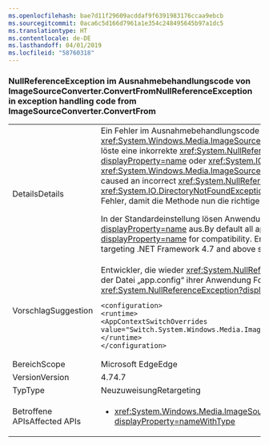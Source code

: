 ```yaml
---
ms.openlocfilehash: bae7d11f29609acddaf9f6391983176ccaa9ebcb
ms.sourcegitcommit: 0aca6c5d166d7961a1e354c248495645b97a1dc5
ms.translationtype: HT
ms.contentlocale: de-DE
ms.lasthandoff: 04/01/2019
ms.locfileid: "58760318"
---
```

### <a name="nullreferenceexception-in-exception-handling-code-from-imagesourceconverterconvertfrom"></a><span data-ttu-id="f4607-101">NullReferenceException im Ausnahmebehandlungscode von ImageSourceConverter.ConvertFrom</span><span class="sxs-lookup"><span data-stu-id="f4607-101">NullReferenceException in exception handling code from ImageSourceConverter.ConvertFrom</span></span>

|   |   |
|---|---|
|<span data-ttu-id="f4607-102">Details</span><span class="sxs-lookup"><span data-stu-id="f4607-102">Details</span></span>|<span data-ttu-id="f4607-103">Ein Fehler im Ausnahmebehandlungscode für <xref:System.Windows.Media.ImageSourceConverter.ConvertFrom(System.ComponentModel.ITypeDescriptorContext,System.Globalization.CultureInfo,System.Object)> löste eine inkorrekte <xref:System.NullReferenceException?displayProperty=name> anstelle der beabsichtigten Ausnahme (z.B. <xref:System.IO.DirectoryNotFoundException?displayProperty=name> oder <xref:System.IO.FileNotFoundException?displayProperty=name>) aus.</span><span class="sxs-lookup"><span data-stu-id="f4607-103">An error in the exception handling code for <xref:System.Windows.Media.ImageSourceConverter.ConvertFrom(System.ComponentModel.ITypeDescriptorContext,System.Globalization.CultureInfo,System.Object)> caused an incorrect <xref:System.NullReferenceException?displayProperty=name> to be thrown instead of the intended exception (e.g. <xref:System.IO.DirectoryNotFoundException?displayProperty=name>, <xref:System.IO.FileNotFoundException?displayProperty=name>).</span></span> <span data-ttu-id="f4607-104">Diese Änderung korrigiert diesen Fehler, damit die Methode nun die richtige Ausnahme auslöst.</span><span class="sxs-lookup"><span data-stu-id="f4607-104">This change corrects that error so that the method now throws the right exception.</span></span> <p/><span data-ttu-id="f4607-105">In der Standardeinstellung lösen Anwendungen mit dem Ziel .NET Framework 4.6.2 und früher der Kompatibilität wegen weiterhin <xref:System.NullReferenceException?displayProperty=name> aus.</span><span class="sxs-lookup"><span data-stu-id="f4607-105">By default all applications targeting .NET Framework 4.6.2 and earlier continue to throw <xref:System.NullReferenceException?displayProperty=name> for compatibility.</span></span> <span data-ttu-id="f4607-106">Entwickler, die .NET Framework 4.7 und höher anzielen, sollten die richtigen Ausnahmen angezeigt bekommen.</span><span class="sxs-lookup"><span data-stu-id="f4607-106">Developers targeting .NET Framework 4.7 and above should see the right exceptions.</span></span>|
|<span data-ttu-id="f4607-107">Vorschlag</span><span class="sxs-lookup"><span data-stu-id="f4607-107">Suggestion</span></span>|<span data-ttu-id="f4607-108">Entwickler, die wieder <xref:System.NullReferenceException?displayProperty=name> erhalten möchten, wenn Sie .NET Framework 4.7 als Zielplattform verwenden, können der Datei „app.config“ ihrer Anwendung Folgendes hinzufügen oder die entsprechenden Angaben zusammenführen:</span><span class="sxs-lookup"><span data-stu-id="f4607-108">Developers who wish to revert to getting <xref:System.NullReferenceException?displayProperty=name> when targeting .NET Framework 4.7 can add/merge the following to their application's App.config file:</span></span><pre><code class="lang-xml">&lt;configuration&gt;&#13;&#10;&lt;runtime&gt;&#13;&#10;&lt;AppContextSwitchOverrides value=&quot;Switch.System.Windows.Media.ImageSourceConverter.OverrideExceptionWithNullReferenceException=true&quot;/&gt;&#13;&#10;&lt;/runtime&gt;&#13;&#10;&lt;/configuration&gt;&#13;&#10;</code></pre>|
|<span data-ttu-id="f4607-109">Bereich</span><span class="sxs-lookup"><span data-stu-id="f4607-109">Scope</span></span>|<span data-ttu-id="f4607-110">Microsoft Edge</span><span class="sxs-lookup"><span data-stu-id="f4607-110">Edge</span></span>|
|<span data-ttu-id="f4607-111">Version</span><span class="sxs-lookup"><span data-stu-id="f4607-111">Version</span></span>|<span data-ttu-id="f4607-112">4.7</span><span class="sxs-lookup"><span data-stu-id="f4607-112">4.7</span></span>|
|<span data-ttu-id="f4607-113">Typ</span><span class="sxs-lookup"><span data-stu-id="f4607-113">Type</span></span>|<span data-ttu-id="f4607-114">Neuzuweisung</span><span class="sxs-lookup"><span data-stu-id="f4607-114">Retargeting</span></span>|
|<span data-ttu-id="f4607-115">Betroffene APIs</span><span class="sxs-lookup"><span data-stu-id="f4607-115">Affected APIs</span></span>|<ul><li><xref:System.Windows.Media.ImageSourceConverter.ConvertFrom(System.ComponentModel.ITypeDescriptorContext,System.Globalization.CultureInfo,System.Object)?displayProperty=nameWithType></li></ul>|

